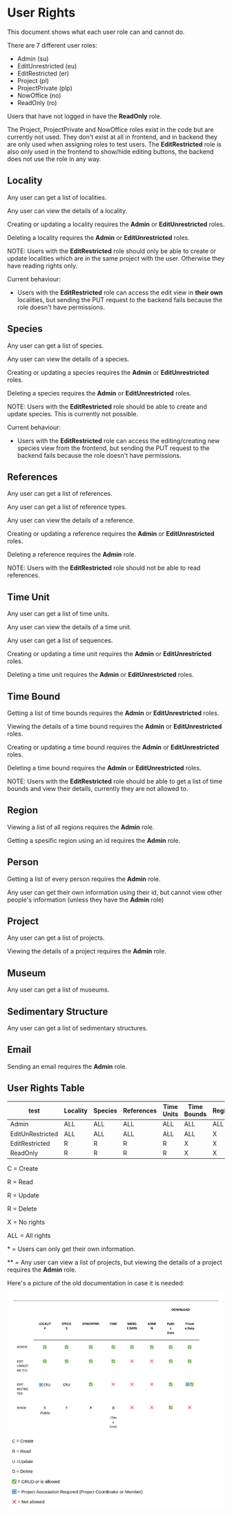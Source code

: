 # User Rights

This document shows what each user role can and cannot do.

There are 7 different user roles:

- Admin (su)
- EditUnrestricted (eu)
- EditRestricted (er)
- Project (pl)
- ProjectPrivate (plp)
- NowOffice (no)
- ReadOnly (ro)

Users that have not logged in have the **ReadOnly** role.

The Project, ProjectPrivate and NowOffice roles exist in the code but are currently not used. They don't exist at all in frontend, and in backend they are only used when assigning roles to test users. The **EditRestricted** role is also only used in the frontend to show/hide editing buttons, the backend does not use the role in any way.

## Locality

Any user can get a list of localities.

Any user can view the details of a locality.

Creating or updating a locality requires the **Admin** or **EditUnrestricted** roles.

Deleting a locality requires the **Admin** or **EditUnrestricted** roles.

NOTE: Users with the **EditRestricted** role should only be able to create or update localities which are in the same project with the user. Otherwise they have reading rights only.

Current behaviour:

- Users with the **EditRestricted** role can access the edit view in **their own** localities, but sending the PUT request to the backend fails because the role doesn't have permissions.

## Species

Any user can get a list of species.

Any user can view the details of a species.

Creating or updating a species requires the **Admin** or **EditUnrestricted** roles.

Deleting a species requires the **Admin** or **EditUnrestricted** roles.

NOTE: Users with the **EditRestricted** role should be able to create and update species. This is currently not possible.

Current behaviour:

- Users with the **EditRestricted** role can access the editing/creating new species view from the frontend, but sending the PUT request to the backend fails because the role doesn't have permissions.

## References

Any user can get a list of references.

Any user can get a list of reference types.

Any user can view the details of a reference.

Creating or updating a reference requires the **Admin** or **EditUnrestricted** roles.

Deleting a reference requires the **Admin** role.

NOTE: Users with the **EditRestricted** role should not be able to read references.

## Time Unit

Any user can get a list of time units.

Any user can view the details of a time unit.

Any user can get a list of sequences.

Creating or updating a time unit requires the **Admin** or **EditUnrestricted** roles.

Deleting a time unit requires the **Admin** or **EditUnrestricted** roles.

## Time Bound

Getting a list of time bounds requires the **Admin** or **EditUnrestricted** roles.

Viewing the details of a time bound requires the **Admin** or **EditUnrestricted** roles.

Creating or updating a time bound requires the **Admin** or **EditUnrestricted** roles.

Deleting a time bound requires the **Admin** or **EditUnrestricted** roles.

NOTE: Users with the **EditRestricted** role should be able to get a list of time bounds and view their details, currently they are not allowed to.

## Region

Viewing a list of all regions requires the **Admin** role.

Getting a spesific region using an id requires the **Admin** role.

## Person

Getting a list of every person requires the **Admin** role.

Any user can get their own information using their id, but cannot view other people's information (unless they have the **Admin** role)

## Project

Any user can get a list of projects.

Viewing the details of a project requires the **Admin** role.

## Museum

Any user can get a list of museums.

## Sedimentary Structure

Any user can get a list of sedimentary structures.

## Email

Sending an email requires the **Admin** role.

## User Rights Table

| test             | Locality | Species | References | Time Units | Time Bounds | Regions | Persons | Projects | Museums | Sedimentary Structures | Sending Email |
| ---------------- | -------- | ------- | ---------- | ---------- | ----------- | ------- | ------- | -------- | ------- | ---------------------- | ------------- |
| Admin            | ALL      | ALL     | ALL        | ALL        | ALL         | ALL     | ALL     | ALL      | ALL     | ALL                    | ALL           |
| EditUnRestricted | ALL      | ALL     | ALL        | ALL        | ALL         | X       | X\*     | R\*\*    | ALL     | ALL                    | X             |
| EditRestricted   | R        | R       | R          | R          | X           | X       | X\*     | R\*\*    | R       | R                      | X             |
| ReadOnly         | R        | R       | R          | R          | X           | X       | X\*     | R\*\*    | R       | R                      | X             |

C = Create

R = Read

R = Update

R = Delete

X = No rights

ALL = All rights

\* = Users can only get their own information.

\*\* = Any user can view a list of projects, but viewing the details of a project requires the **Admin** role.

Here's a picture of the old documentation in case it is needed:

![image](./images/oikeudet.png)
